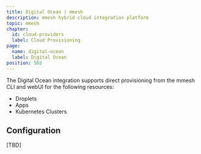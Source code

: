 ```yaml
---
title: Digital Ocean | mmesh
description: mmesh hybrid cloud integration platform
topic: mmesh
chapter:
  id: cloud-providers
  label: Cloud Provisioning
page:
  name: digital-ocean
  label: Digital Ocean
position: 502
---
```


The Digital Ocean integration supports direct provisioning from the mmesh CLI and webUI for the following resources:

- Droplets
- Apps
- Kubernetes Clusters

## Configuration

[TBD]
